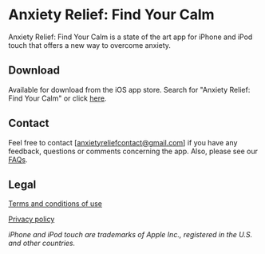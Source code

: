 # Anxiety Relief: Find Your Calm

Anxiety Relief: Find Your Calm is a state of the art app for iPhone and iPod touch that offers a new way to overcome anxiety.

## Download

Available for download from the iOS app store. Search for "Anxiety Relief: Find Your Calm" or click [here](https://apps.apple.com/gb/app/anxiety-relief-find-your-calm/id1460568970).

## Contact

Feel free to contact [anxietyreliefcontact@gmail.com] if you have any feedback, questions or comments concerning the app. Also, please see our [FAQs](faq.md).

## Legal

[Terms and conditions of use](terms.md)

[Privacy policy](privacy-policy.md)

*iPhone and iPod touch are trademarks of Apple Inc., registered in the U.S. and other countries.*
